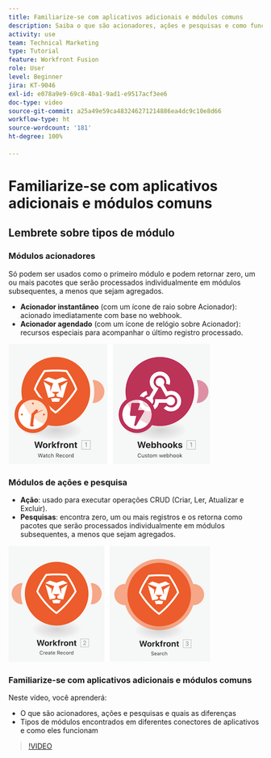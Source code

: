 ```yaml
---
title: Familiarize-se com aplicativos adicionais e módulos comuns
description: Saiba o que são acionadores, ações e pesquisas e como funcionam os tipos de módulos encontrados em diferentes conectores de aplicativos no  [!DNL Adobe Workfront Fusion].
activity: use
team: Technical Marketing
type: Tutorial
feature: Workfront Fusion
role: User
level: Beginner
jira: KT-9046
exl-id: e078a9e9-69c8-40a1-9ad1-e9517acf3ee6
doc-type: video
source-git-commit: a25a49e59ca483246271214886ea4dc9c10e8d66
workflow-type: ht
source-wordcount: '181'
ht-degree: 100%

---
```


# Familiarize-se com aplicativos adicionais e módulos comuns

## Lembrete sobre tipos de módulo

### Módulos acionadores

Só podem ser usados como o primeiro módulo e podem retornar zero, um ou mais pacotes que serão processados individualmente em módulos subsequentes, a menos que sejam agregados.

* **Acionador instantâneo** (com um ícone de raio sobre Acionador): acionado imediatamente com base no webhook.
* **Acionador agendado** (com um ícone de relógio sobre Acionador): recursos especiais para acompanhar o último registro processado.

![Uma imagem dos módulos acionadores](assets/beyond-basic-modules-1.png)

### Módulos de ações e pesquisa

* **Ação**: usado para executar operações CRUD (Criar, Ler, Atualizar e Excluir).
* **Pesquisas**: encontra zero, um ou mais registros e os retorna como pacotes que serão processados individualmente em módulos subsequentes, a menos que sejam agregados.

![Uma imagem dos módulos de ação e pesquisa](assets/beyond-basic-modules-2.png)

### Familiarize-se com aplicativos adicionais e módulos comuns

Neste vídeo, você aprenderá:

* O que são acionadores, ações e pesquisas e quais as diferenças
* Tipos de módulos encontrados em diferentes conectores de aplicativos e como eles funcionam

>[!VIDEO](https://video.tv.adobe.com/v/335287/?quality=12&learn=on)
